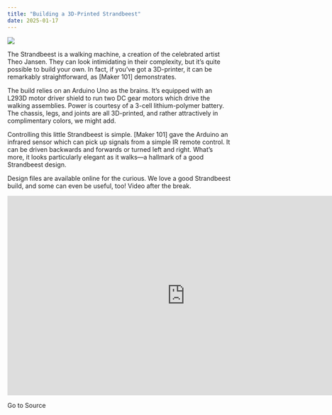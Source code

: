 ```yaml
---
title: "Building a 3D-Printed Strandbeest"
date: 2025-01-17
---
```


![](https://hackaday.com/wp-content/uploads/2025/01/Build-a-walking-robot_-Theo-Jansen-style-3D-printed-octopod-0-0-screenshot-e1737020573179.png?w=800)

The Strandbeest is a walking machine, a creation of the celebrated artist Theo Jansen. They can look intimidating in their complexity, but it’s quite possible to build your own. In fact, if you’ve got a 3D-printer, it can be remarkably straightforward, as \[Maker 101\] demonstrates.

The build relies on an Arduino Uno as the brains. It’s equipped with an L293D motor driver shield to run two DC gear motors which drive the walking assemblies. Power is courtesy of a 3-cell lithium-polymer battery. The chassis, legs, and joints are all 3D-printed, and rather attractively in complimentary colors, we might add.

Controlling this little Strandbeest is simple. \[Maker 101\] gave the Arduino an infrared sensor which can pick up signals from a simple IR remote control. It can be driven backwards and forwards or turned left and right. What’s more, it looks particularly elegant as it walks—a hallmark of a good Strandbeest design.

Design files are available online for the curious. We love a good Strandbeest build, and some can even be useful, too! Video after the break.  

<iframe loading="lazy" title="Build a walking robot: Theo Jansen style 3D printed octopod" width="800" height="450" src="https://www.youtube.com/embed/TuZUcjsMT5Y?feature=oembed" frameborder="0" allow="accelerometer; autoplay; clipboard-write; encrypted-media; gyroscope; picture-in-picture; web-share" referrerpolicy="strict-origin-when-cross-origin" allowfullscreen></iframe>

Go to Source
